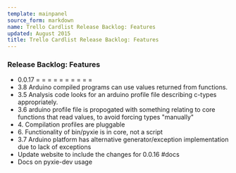 ```yaml
---
template: mainpanel
source_form: markdown
name: Trello Cardlist Release Backlog: Features
updated: August 2015
title: Trello Cardlist Release Backlog: Features
---
```

### Release Backlog: Features

* 0\.0.17 = = = = = = = = = =
* 3\.8 Arduino compiled programs can use values returned from functions.
* 3\.5 Analysis code looks for an arduino profile file describing c-types appropriately.
* 3\.6 arduino profile file is propogated with something relating to core functions that read values, to avoid forcing types "manually"
* 4\. Compilation profiles are pluggable
* 6\. Functionality of bin/pyxie is in core, not a script
* 3\.7 Arduino platform has alternative generator/exception implementation due to lack of exceptions
* Update website to include the changes for 0.0.16 #docs
* Docs on pyxie-dev usage
